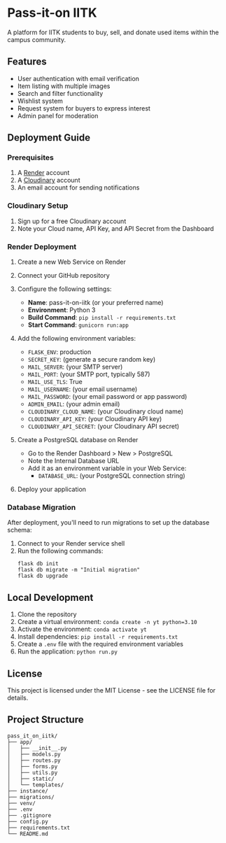 # Pass-it-on IITK

A platform for IITK students to buy, sell, and donate used items within the campus community.

## Features

- User authentication with email verification
- Item listing with multiple images
- Search and filter functionality
- Wishlist system
- Request system for buyers to express interest
- Admin panel for moderation

## Deployment Guide

### Prerequisites

1. A [Render](https://render.com/) account
2. A [Cloudinary](https://cloudinary.com/) account
3. An email account for sending notifications

### Cloudinary Setup

1. Sign up for a free Cloudinary account
2. Note your Cloud name, API Key, and API Secret from the Dashboard

### Render Deployment

1. Create a new Web Service on Render
2. Connect your GitHub repository
3. Configure the following settings:
   - **Name**: pass-it-on-iitk (or your preferred name)
   - **Environment**: Python 3
   - **Build Command**: `pip install -r requirements.txt`
   - **Start Command**: `gunicorn run:app`

4. Add the following environment variables:
   - `FLASK_ENV`: production
   - `SECRET_KEY`: (generate a secure random key)
   - `MAIL_SERVER`: (your SMTP server)
   - `MAIL_PORT`: (your SMTP port, typically 587)
   - `MAIL_USE_TLS`: True
   - `MAIL_USERNAME`: (your email username)
   - `MAIL_PASSWORD`: (your email password or app password)
   - `ADMIN_EMAIL`: (your admin email)
   - `CLOUDINARY_CLOUD_NAME`: (your Cloudinary cloud name)
   - `CLOUDINARY_API_KEY`: (your Cloudinary API key)
   - `CLOUDINARY_API_SECRET`: (your Cloudinary API secret)

5. Create a PostgreSQL database on Render
   - Go to the Render Dashboard > New > PostgreSQL
   - Note the Internal Database URL
   - Add it as an environment variable in your Web Service:
     - `DATABASE_URL`: (your PostgreSQL connection string)

6. Deploy your application

### Database Migration

After deployment, you'll need to run migrations to set up the database schema:

1. Connect to your Render service shell
2. Run the following commands:
   ```
   flask db init
   flask db migrate -m "Initial migration"
   flask db upgrade
   ```

## Local Development

1. Clone the repository
2. Create a virtual environment: `conda create -n yt python=3.10`
3. Activate the environment: `conda activate yt`
4. Install dependencies: `pip install -r requirements.txt`
5. Create a `.env` file with the required environment variables
6. Run the application: `python run.py`

## License

This project is licensed under the MIT License - see the LICENSE file for details.

## Project Structure

```
pass_it_on_iitk/
├── app/
│   ├── __init__.py
│   ├── models.py
│   ├── routes.py
│   ├── forms.py
│   ├── utils.py
│   ├── static/
│   └── templates/
├── instance/
├── migrations/
├── venv/
├── .env
├── .gitignore
├── config.py
├── requirements.txt
└── README.md
``` 
